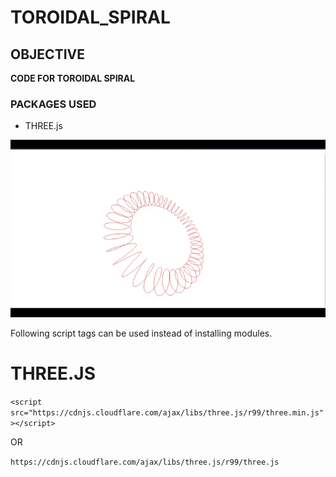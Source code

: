 # TOROIDAL_SPIRAL

## OBJECTIVE

**CODE FOR TOROIDAL SPIRAL**

### PACKAGES USED

- THREE.js

![alt](https://github.com/qasim29/TOROIDAL_SPIRAL/blob/master/TOROIDAL_SPIRAL.gif.gif)


Following script tags can be used instead of installing modules. 
# THREE.JS

`<script src="https://cdnjs.cloudflare.com/ajax/libs/three.js/r99/three.min.js"></script>`

OR

`https://cdnjs.cloudflare.com/ajax/libs/three.js/r99/three.js`



